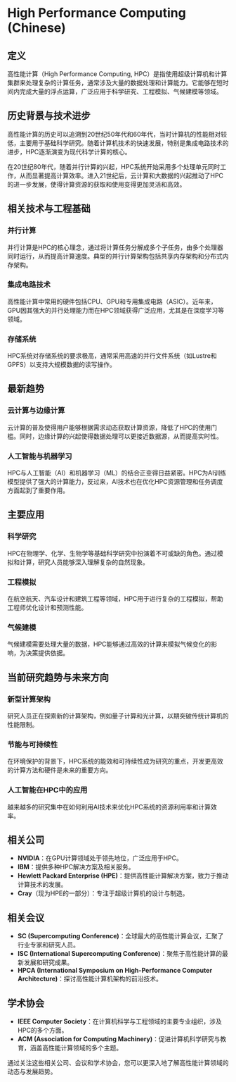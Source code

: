 # High Performance Computing (Chinese)

## 定义

高性能计算（High Performance Computing, HPC）是指使用超级计算机和计算集群来处理复杂的计算任务，通常涉及大量的数据处理和计算能力。它能够在短时间内完成大量的浮点运算，广泛应用于科学研究、工程模拟、气候建模等领域。

## 历史背景与技术进步

高性能计算的历史可以追溯到20世纪50年代和60年代，当时计算机的性能相对较低，主要用于基础科学研究。随着计算机技术的快速发展，特别是集成电路技术的进步，HPC逐渐演变为现代科学计算的核心。

在20世纪80年代，随着并行计算的兴起，HPC系统开始采用多个处理单元同时工作，从而显著提高计算效率。进入21世纪后，云计算和大数据的兴起推动了HPC的进一步发展，使得计算资源的获取和使用变得更加灵活和高效。

## 相关技术与工程基础

### 并行计算

并行计算是HPC的核心理念，通过将计算任务分解成多个子任务，由多个处理器同时运行，从而提高计算速度。典型的并行计算架构包括共享内存架构和分布式内存架构。

### 集成电路技术

高性能计算中常用的硬件包括CPU、GPU和专用集成电路（ASIC）。近年来，GPU因其强大的并行处理能力而在HPC领域获得广泛应用，尤其是在深度学习等领域。

### 存储系统

HPC系统对存储系统的要求极高，通常采用高速的并行文件系统（如Lustre和GPFS）以支持大规模数据的读写操作。

## 最新趋势

### 云计算与边缘计算

云计算的普及使得用户能够根据需求动态获取计算资源，降低了HPC的使用门槛。同时，边缘计算的兴起使得数据处理可以更接近数据源，从而提高实时性。

### 人工智能与机器学习

HPC与人工智能（AI）和机器学习（ML）的结合正变得日益紧密。HPC为AI训练模型提供了强大的计算能力，反过来，AI技术也在优化HPC资源管理和任务调度方面起到了重要作用。

## 主要应用

### 科学研究

HPC在物理学、化学、生物学等基础科学研究中扮演着不可或缺的角色。通过模拟和计算，研究人员能够深入理解复杂的自然现象。

### 工程模拟

在航空航天、汽车设计和建筑工程等领域，HPC用于进行复杂的工程模拟，帮助工程师优化设计和预测性能。

### 气候建模

气候建模需要处理大量的数据，HPC能够通过高效的计算来模拟气候变化的影响，为决策提供依据。

## 当前研究趋势与未来方向

### 新型计算架构

研究人员正在探索新的计算架构，例如量子计算和光计算，以期突破传统计算机的性能限制。

### 节能与可持续性

在环境保护的背景下，HPC系统的能效和可持续性成为研究的重点，开发更高效的计算方法和硬件是未来的重要方向。

### 人工智能在HPC中的应用

越来越多的研究集中在如何利用AI技术来优化HPC系统的资源利用率和计算效率。

## 相关公司

- **NVIDIA**：在GPU计算领域处于领先地位，广泛应用于HPC。
- **IBM**：提供多种HPC解决方案及相关服务。
- **Hewlett Packard Enterprise (HPE)**：提供高性能计算解决方案，致力于推动计算技术的发展。
- **Cray**（现为HPE的一部分）：专注于超级计算机的设计与制造。

## 相关会议

- **SC (Supercomputing Conference)**：全球最大的高性能计算会议，汇聚了行业专家和研究人员。
- **ISC (International Supercomputing Conference)**：聚焦于高性能计算的最新发展和研究成果。
- **HPCA (International Symposium on High-Performance Computer Architecture)**：探讨高性能计算机架构的前沿技术。

## 学术协会

- **IEEE Computer Society**：在计算机科学与工程领域的主要专业组织，涉及HPC的多个方面。
- **ACM (Association for Computing Machinery)**：促进计算机科学研究与教育，涵盖高性能计算领域的多个主题。

通过关注这些相关公司、会议和学术协会，您可以更深入地了解高性能计算领域的动态与发展趋势。